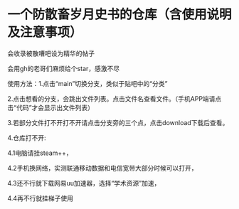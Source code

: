 # 一个防散畜岁月史书的仓库（含使用说明及注意事项）

会收录被散嘈吧设为精华的帖子

会用gh的老哥们麻烦给个star，感激不尽

使用方法：1.点击“main”切换分支，类似于贴吧中的“分类”

2.点击想看的分支，会跳出文件列表。点击文件名查看文件。（手机APP端请点击“代码”才会显示出文件列表）

3.若部分文件打不开打不开请点击分支旁的三个点，点击download下载后查看。

4.仓库打不开:

4.1电脑请挂steam++，

4.2手机换网络，实测联通移动数据和电信宽带大部分时候可以打开，

4.3还不行就下载网易uu加速器，选择“学术资源”加速，

4.4再不行就挂梯子使用